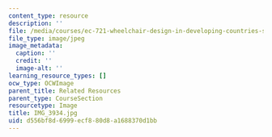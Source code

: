 ```yaml
---
content_type: resource
description: ''
file: /media/courses/ec-721-wheelchair-design-in-developing-countries-spring-2009/d556bf8d6999ecf880d8a1688370d1bb_IMG_3934.jpg
file_type: image/jpeg
image_metadata:
  caption: ''
  credit: ''
  image-alt: ''
learning_resource_types: []
ocw_type: OCWImage
parent_title: Related Resources
parent_type: CourseSection
resourcetype: Image
title: IMG_3934.jpg
uid: d556bf8d-6999-ecf8-80d8-a1688370d1bb
---
```


